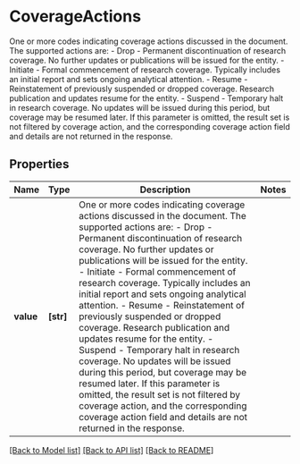 # CoverageActions

One or more codes indicating coverage actions discussed in the document. The supported actions are:    - Drop - Permanent discontinuation of research coverage. No further updates or publications will be issued for the entity.      - Initiate - Formal commencement of research coverage. Typically includes an initial report and sets ongoing analytical attention.      - Resume - Reinstatement of previously suspended or dropped coverage. Research publication and updates resume for the entity.      - Suspend - Temporary halt in research coverage. No updates will be issued during this period, but coverage may be resumed later.       If this parameter is omitted, the result set is not filtered by coverage action, and the corresponding coverage action field and details are not returned in the response. 

## Properties
Name | Type | Description | Notes
------------ | ------------- | ------------- | -------------
**value** | **[str]** | One or more codes indicating coverage actions discussed in the document. The supported actions are:    - Drop - Permanent discontinuation of research coverage. No further updates or publications will be issued for the entity.      - Initiate - Formal commencement of research coverage. Typically includes an initial report and sets ongoing analytical attention.      - Resume - Reinstatement of previously suspended or dropped coverage. Research publication and updates resume for the entity.      - Suspend - Temporary halt in research coverage. No updates will be issued during this period, but coverage may be resumed later.       If this parameter is omitted, the result set is not filtered by coverage action, and the corresponding coverage action field and details are not returned in the response.  | 

[[Back to Model list]](../README.md#documentation-for-models) [[Back to API list]](../README.md#documentation-for-api-endpoints) [[Back to README]](../README.md)



